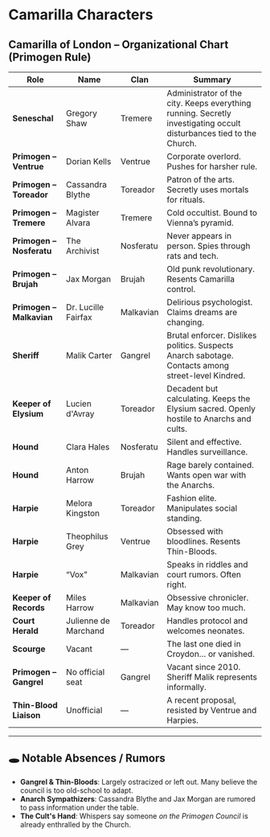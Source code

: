 # Camarilla Characters

## Camarilla of London – Organizational Chart (Primogen Rule)

| Role                     | Name                 | Clan      | Summary                                                                                                             |
| ------------------------ | -------------------- | --------- | ------------------------------------------------------------------------------------------------------------------- |
| **Seneschal**            | Gregory Shaw         | Tremere   | Administrator of the city. Keeps everything running. Secretly investigating occult disturbances tied to the Church. |
| **Primogen – Ventrue**   | Dorian Kells         | Ventrue   | Corporate overlord. Pushes for harsher rule.                                                                        |
| **Primogen – Toreador**  | Cassandra Blythe     | Toreador  | Patron of the arts. Secretly uses mortals for rituals.                                                              |
| **Primogen – Tremere**   | Magister Alvara      | Tremere   | Cold occultist. Bound to Vienna’s pyramid.                                                                          |
| **Primogen – Nosferatu** | The Archivist        | Nosferatu | Never appears in person. Spies through rats and tech.                                                               |
| **Primogen – Brujah**    | Jax Morgan           | Brujah    | Old punk revolutionary. Resents Camarilla control.                                                                  |
| **Primogen – Malkavian** | Dr. Lucille Fairfax  | Malkavian | Delirious psychologist. Claims dreams are changing.                                                                 |
| **Sheriff**              | Malik Carter         | Gangrel   | Brutal enforcer. Dislikes politics. Suspects Anarch sabotage. Contacts among street-level Kindred.                  |
| **Keeper of Elysium**    | Lucien d'Avray       | Toreador  | Decadent but calculating. Keeps the Elysium sacred. Openly hostile to Anarchs and cults.                            |
| **Hound**                | Clara Hales          | Nosferatu | Silent and effective. Handles surveillance.                                                                         |
| **Hound**                | Anton Harrow         | Brujah    | Rage barely contained. Wants open war with the Anarchs.                                                             |
| **Harpie**               | Melora Kingston      | Toreador  | Fashion elite. Manipulates social standing.                                                                         |
| **Harpie**               | Theophilus Grey      | Ventrue   | Obsessed with bloodlines. Resents Thin-Bloods.                                                                      |
| **Harpie**               | “Vox”                | Malkavian | Speaks in riddles and court rumors. Often right.                                                                    |
| **Keeper of Records**    | Miles Harrow         | Malkavian | Obsessive chronicler. May know too much.                                                                            |
| **Court Herald**         | Julienne de Marchand | Toreador  | Handles protocol and welcomes neonates.                                                                             |
| **Scourge**              | Vacant               | —         | The last one died in Croydon… or vanished.                                                                          |
| **Primogen – Gangrel**   | No official seat     | Gangrel   | Vacant since 2010. Sheriff Malik represents informally.                                                             |
| **Thin-Blood Liaison**   | Unofficial           | —         | A recent proposal, resisted by Ventrue and Harpies.                                                                 |

---

## 🕳️ Notable Absences / Rumors

* **Gangrel & Thin-Bloods**: Largely ostracized or left out. Many believe the council is too old-school to adapt.
* **Anarch Sympathizers**: Cassandra Blythe and Jax Morgan are rumored to pass information under the table.
* **The Cult's Hand**: Whispers say someone *on the Primogen Council* is already enthralled by the Church.
